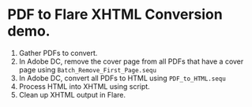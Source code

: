 # PDF to Flare XHTML Conversion demo.
1. Gather PDFs to convert.
2. In Adobe DC, remove the cover page from all PDFs that have a cover page using `Batch_Remove_First_Page.sequ`
3. In Adobe DC, convert all PDFs to HTML using `PDF_to_HTML.sequ`
4. Process HTML into XHTML using script.
5. Clean up XHTML output in Flare.

